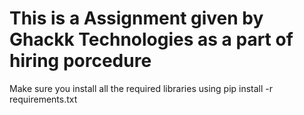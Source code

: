 # This is a Assignment given by Ghackk Technologies as a part of hiring porcedure
Make sure you install all the required libraries using
pip install -r requirements.txt
